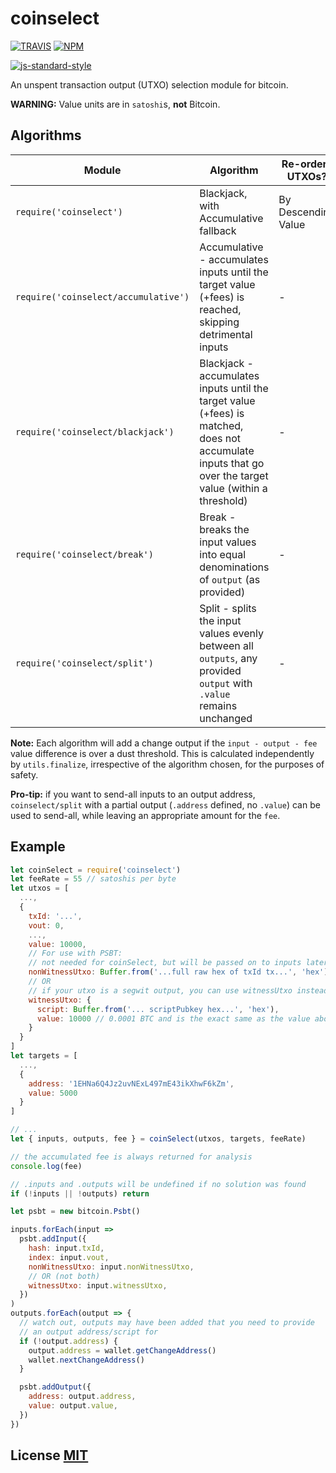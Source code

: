 # coinselect

[![TRAVIS](https://secure.travis-ci.org/bitcoinjs/coinselect.png)](http://travis-ci.org/bitcoinjs/coinselect)
[![NPM](http://img.shields.io/npm/v/coinselect.svg)](https://www.npmjs.org/package/coinselect)

[![js-standard-style](https://cdn.rawgit.com/feross/standard/master/badge.svg)](https://github.com/feross/standard)

An unspent transaction output (UTXO) selection module for bitcoin.

**WARNING:** Value units are in `satoshi`s, **not** Bitcoin.


## Algorithms
Module | Algorithm | Re-orders UTXOs?
-|-|-
`require('coinselect')` | Blackjack, with Accumulative fallback | By Descending Value
`require('coinselect/accumulative')` | Accumulative - accumulates inputs until the target value (+fees) is reached, skipping detrimental inputs | -
`require('coinselect/blackjack')` | Blackjack - accumulates inputs until the target value (+fees) is matched, does not accumulate inputs that go over the target value (within a threshold) | -
`require('coinselect/break')` | Break - breaks the input values into equal denominations of `output` (as provided) | -
`require('coinselect/split')` | Split - splits the input values evenly between all `outputs`, any provided `output` with `.value` remains unchanged | -


**Note:** Each algorithm will add a change output if the `input - output - fee` value difference is over a dust threshold.
This is calculated independently by `utils.finalize`, irrespective of the algorithm chosen, for the purposes of safety.

**Pro-tip:** if you want to send-all inputs to an output address, `coinselect/split` with a partial output (`.address` defined, no `.value`) can be used to send-all, while leaving an appropriate amount for the `fee`. 

## Example

``` javascript
let coinSelect = require('coinselect')
let feeRate = 55 // satoshis per byte
let utxos = [
  ...,
  {
    txId: '...',
    vout: 0,
    ...,
    value: 10000,
    // For use with PSBT:
    // not needed for coinSelect, but will be passed on to inputs later
    nonWitnessUtxo: Buffer.from('...full raw hex of txId tx...', 'hex'),
    // OR
    // if your utxo is a segwit output, you can use witnessUtxo instead
    witnessUtxo: {
      script: Buffer.from('... scriptPubkey hex...', 'hex'),
      value: 10000 // 0.0001 BTC and is the exact same as the value above
    }
  }
]
let targets = [
  ...,
  {
    address: '1EHNa6Q4Jz2uvNExL497mE43ikXhwF6kZm',
    value: 5000
  }
]

// ...
let { inputs, outputs, fee } = coinSelect(utxos, targets, feeRate)

// the accumulated fee is always returned for analysis
console.log(fee)

// .inputs and .outputs will be undefined if no solution was found
if (!inputs || !outputs) return

let psbt = new bitcoin.Psbt()

inputs.forEach(input =>
  psbt.addInput({
    hash: input.txId,
    index: input.vout,
    nonWitnessUtxo: input.nonWitnessUtxo,
    // OR (not both)
    witnessUtxo: input.witnessUtxo,
  })
)
outputs.forEach(output => {
  // watch out, outputs may have been added that you need to provide
  // an output address/script for
  if (!output.address) {
    output.address = wallet.getChangeAddress()
    wallet.nextChangeAddress()
  }

  psbt.addOutput({
    address: output.address,
    value: output.value,
  })
})
```


## License [MIT](LICENSE)
